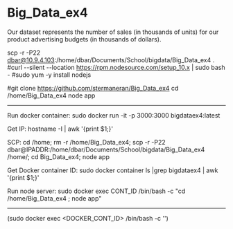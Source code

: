 # Big_Data_ex4

Our dataset represents the number of sales (in thousands of units) for our product advertising budgets (in thousands of dollars).


scp -r -P22 dbar@10.9.4.103:/home/dbar/Documents/School/bigdata/Big_Data_ex4 .
#curl --silent --location https://rpm.nodesource.com/setup_10.x | sudo bash -
#sudo yum -y install nodejs

#git clone https://github.com/stermaneran/Big_Data_ex4
cd /home/Big_Data_ex4
node app








***********
Run docker container:
sudo docker run -it -p 3000:3000  bigdataex4:latest

Get IP:
hostname -I | awk '{print $1;}'

SCP:
cd /home; rm -r /home/Big_Data_ex4; scp -r -P22 dbar@IPADDR:/home/dbar/Documents/School/bigdata/Big_Data_ex4 /home/;
cd Big_Data_ex4; node app


Get Docker container ID:
sudo docker container ls |grep bigdataex4 | awk '{print $1;}'

Run node server:
sudo docker exec CONT_ID /bin/bash -c "cd /home/Big_Data_ex4 ; node app"


**********

(sudo docker exec <DOCKER_CONT_ID> /bin/bash -c '<CMD>')
